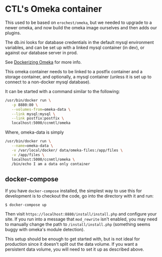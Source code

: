 # CTL's Omeka container

This used to be based on `erochest/omeka`, but we needed to upgrade to a newer omeka, and now build the omeka image ourselves and then adds our plugins.

The db.ini looks for database credentials in the default mysql environment variables, and can be set up with a linked mysql container (in dev), or against our database server in prod.

See [Dockerizing Omeka](https://wiki.ccnmtl.columbia.edu/index.php/Docker_-izing_Omeka) for more info.

This omeka container needs to be linked to a postfix container and a storage container, and optionally, a mysql container (unless it is set up to connect to a non-docker mysql database).

It can be started with a command similar to the following:

```bash
/usr/bin/docker run \
   -p 8880:80 \
   --volumes-from=omeka-data \
   --link mysql:mysql \
   --link postfix:postfix \
   localhost:5000/ccnmtl/omeka
```

Where, omeka-data is simply

```bash
/usr/bin/docker run \
   --name=omeka-data \
   -v /var/local/docker/ data/omeka-files:/app/files \
   -v /app/files \
   localhost:5000/ccnmtl/omeka \
   /bin/echo I am a data only container
```

## docker-compose

If you have `docker-compose` installed, the simplest way to use this
for development is to checkout the code, go into the directory with it
and run:

`$ docker-compose up`

Then visit `https://localhost:8880/install/install.php` and configure
your site. If you run into a message that `mod_rewrite` isn't enabled,
you may need to manually change the path to `/install/install.php`
(something seems buggy with omeka's module detection).

This setup should be enough to get started with, but is not ideal for
production since it doesn't split out the data volume. If you want a
persistent data volume, you will need to set it up as described above.
